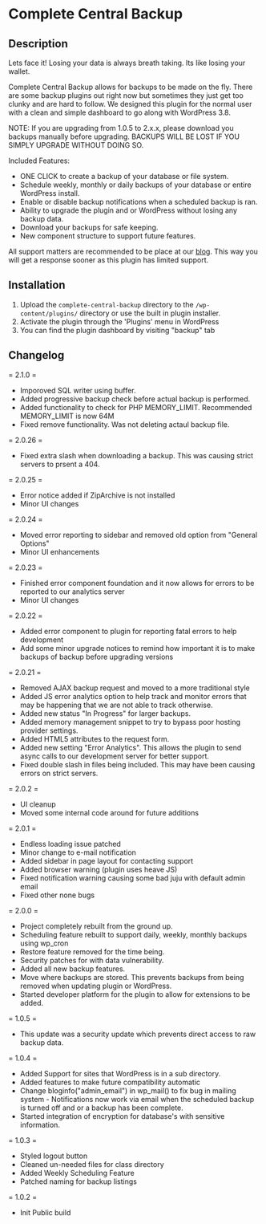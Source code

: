 # Complete Central Backup

## Description

Lets face it! 
Losing your data is always breath taking. Its like losing your wallet.

Complete Central Backup allows for backups to be made on the fly. There are some backup plugins out right now but sometimes they just get too clunky and are hard to follow. We designed this plugin for the normal user with a clean and simple dashboard to go along with WordPress 3.8.

NOTE: If you are upgrading from 1.0.5 to 2.x.x, please download you backups manually before upgrading. BACKUPS WILL BE LOST IF YOU SIMPLY UPGRADE WITHOUT DOING SO.

Included Features:

* ONE CLICK to create a backup of your database or file system.
* Schedule weekly, monthly or daily backups of your database or entire WordPress install.
* Enable or disable backup notifications when a scheduled backup is ran.
* Ability to upgrade the plugin and or WordPress without losing any backup data.
* Download your backups for safe keeping.
* New component structure to support future features.

All support matters are recommended to be place at our <a href="http://blackbirdi.com/2012/10/25/complete-central-backup-wordpress-plugin/">blog</a>. This way you will get a response sooner as this plugin has limited support.

## Installation

1. Upload the `complete-central-backup` directory to the `/wp-content/plugins/` directory or use the built in plugin installer.
1. Activate the plugin through the 'Plugins' menu in WordPress
1. You can find the plugin dashboard by visiting "backup" tab

## Changelog

= 2.1.0 =
* Imporoved SQL writer using buffer.
* Added progressive backup check before actual backup is performed.
* Added functionality to check for PHP MEMORY_LIMIT. Recommended MEMORY_LIMIT is now 64M
* Fixed remove functionality. Was not deleting actaul backup file.

= 2.0.26 =
* Fixed extra slash when downloading a backup. This was causing strict servers to prsent a 404.

= 2.0.25 =
* Error notice added if ZipArchive is not installed
* Minor UI changes

= 2.0.24 =
* Moved error reporting to sidebar and removed old option from "General Options"
* Minor UI enhancements

= 2.0.23 =
* Finished error component foundation and it now allows for errors to be reported to our analytics server
* Minor UI changes

= 2.0.22 =
* Added error component to plugin for reporting fatal errors to help development
* Add some minor upgrade notices to remind how important it is to make backups of backup before upgrading versions

= 2.0.21 =
* Removed AJAX backup request and moved to a more traditional style
* Added JS error analytics option to help track and monitor errors that may be happening that we are not able to track otherwise.
* Added new status "In Progress" for larger backups.
* Added memory management snippet to try to bypass poor hosting provider settings.
* Added HTML5 attributes to the request form.
* Added new setting "Error Analytics". This allows the plugin to send async calls to our development server for better support.
* Fixed double slash in files being included. This may have been causing errors on strict servers.

= 2.0.2 =
* UI cleanup
* Moved some internal code around for future additions

= 2.0.1 =
* Endless loading issue patched
* Minor change to e-mail notification
* Added sidebar in page layout for contacting support
* Added browser warning (plugin uses heave JS)
* Fixed notification warning causing some bad juju with default admin email
* Fixed other none bugs

= 2.0.0 =
* Project completely rebuilt from the ground up.
* Scheduling feature rebuilt to support daily, weekly, monthly backups using wp_cron
* Restore feature removed for the time being. 
* Security patches for with data vulnerability.
* Added all new backup features.
* Move where backups are stored. This prevents backups from being removed when updating plugin or WordPress.
* Started developer platform for the plugin to allow for extensions to be added.

= 1.0.5 =
* This update was a security update which prevents direct access to raw backup data.

= 1.0.4 =
* Added Support for sites that WordPress is in a sub directory.
* Added features to make future compatibility automatic
* Change bloginfo("admin_email") in wp_mail() to fix bug in mailing system - Notifications now work via email when the scheduled backup is turned off and or a backup has been complete.
* Started integration of encryption for database's with sensitive information.

= 1.0.3 =
* Styled logout button
* Cleaned un-needed files for class directory
* Added Weekly Scheduling Feature
* Patched naming for backup listings

= 1.0.2 =
* Init Public build